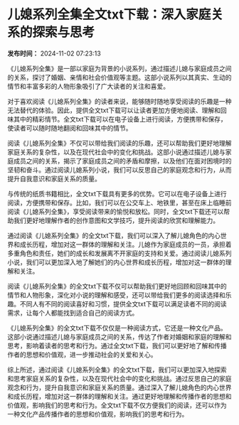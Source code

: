 # 儿媳系列全集全文txt下载：深入家庭关系的探索与思考

**发布时间：** 2024-11-02 07:23:13

《儿媳系列全集》是一部以家庭为背景的小说系列，通过描述儿媳与家庭成员之间的关系，探讨了婚姻、亲情和社会价值观等主题。这部小说系列以其真实、生动的情节和丰富多彩的人物形象吸引了广大读者的关注和喜爱。

对于喜欢阅读《儿媳系列全集》的读者来说，能够随时随地享受阅读的乐趣是一种无法替代的体验。因此，提供全文txt下载可以让读者更加方便地阅读、理解和回味其中的精彩情节。全文txt下载可以在电子设备上进行阅读，方便携带和保存，使读者可以随时随地翻阅和回味其中的情节。

阅读《儿媳系列全集》不仅可以带给我们阅读的乐趣，还可以帮助我们更好地理解家庭关系的复杂性，以及在现代社会中的变化和挑战。这部小说通过描述儿媳与家庭成员之间的关系，揭示了家庭成员之间的矛盾和摩擦，以及他们在面对困境时的坚韧和奋斗。通过阅读儿媳系列小说，我们可以反思自己的家庭观念和行为，从而提升自我意识和家庭关系的质量。

与传统的纸质书籍相比，全文txt下载具有更多的优势。它可以在电子设备上进行阅读，方便携带和保存。比如，我们可以在公交车上、地铁里，甚至在床上临睡前阅读《儿媳系列全集》，享受阅读带来的愉悦和放松。同时，全文txt下载还可以帮助我们更好地理解作者的创作意图和文学技巧，提升阅读的欣赏和理解能力。

通过阅读《儿媳系列全集》的全文txt下载，我们可以深入了解儿媳角色的内心世界和成长历程，增加对这一群体的理解和关注。儿媳作为家庭成员的一员，承担着多重角色和责任，她们的成长和发展离不开家庭的支持和关爱。通过阅读儿媳系列小说，我们可以更加深入地了解她们的内心世界和成长历程，增加对这一群体的理解和关注。

阅读《儿媳系列全集》的全文txt下载不仅可以帮助我们更好地回顾和回味其中的情节和人物形象，深化对小说的理解和感受，还可以带给我们更多的阅读选择和乐趣。不同人有不同的阅读喜好和习惯，提供全文txt下载可以满足读者不同的阅读需求，让每个人都能找到适合自己的阅读方式。

《儿媳系列全集》的全文txt下载不仅仅是一种阅读方式，它还是一种文化产品。这部小说通过描述儿媳与家庭成员之间的关系，传达了作者对婚姻和家庭的理解和思考，影响着读者的思考和行为。通过全文txt下载，我们可以更好地了解和传播作者的思想和价值观，进一步推动社会的关爱和关心。

综上所述，通过阅读《儿媳系列全集》的全文txt下载，我们可以更加深入地探索和思考家庭关系的复杂性，以及在现代社会中的变化和挑战。通过反思自己的家庭观念和行为，提升自我意识和家庭关系的质量。通过深入了解儿媳角色的内心世界和成长历程，增加对这一群体的理解和关注。通过更好地理解和传播作者的思想和价值观，影响我们的思考和行为。全文txt下载不仅方便我们的阅读，还可以作为一种文化产品传播作者的思想和价值观，影响我们的思考和行为。
<!-- tcd_original_link https://valued.albertalift.com/ -->
